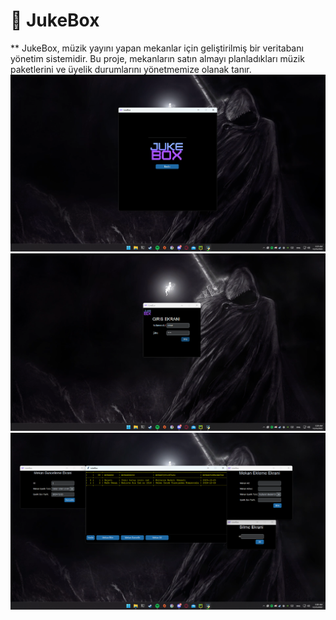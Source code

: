 # 🎵 JukeBox 

** JukeBox, müzik yayını yapan mekanlar için geliştirilmiş bir veritabanı yönetim sistemidir. Bu proje, mekanların satın almayı planladıkları müzik paketlerini ve üyelik durumlarını yönetmemize olanak tanır. 
![resim](readmeImage/1.png)
![resim](readmeImage/2.png)
![resim](readmeImage/3.png)
